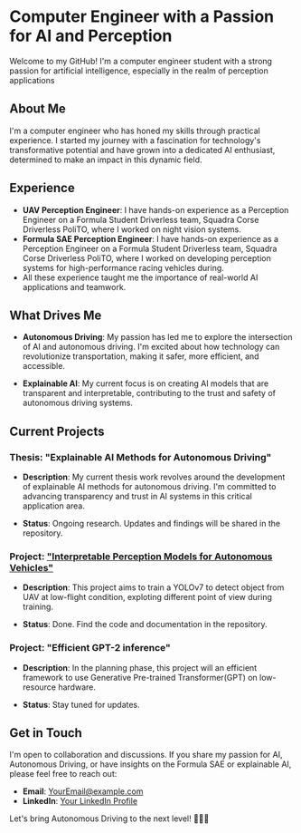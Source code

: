 # Computer Engineer with a Passion for AI and Perception

Welcome to my GitHub! I'm a computer engineer student with a strong passion for artificial intelligence, especially in the realm of perception applications

## About Me

I'm a computer engineer who has honed my skills through practical experience. I started my journey with a fascination for technology's transformative potential and have grown into a dedicated AI enthusiast, determined to make an impact in this dynamic field.

## Experience
- **UAV Perception Engineer**: I have hands-on experience as a Perception Engineer on a Formula Student Driverless team, Squadra Corse Driverless PoliTO, where I worked on night vision systems.
- **Formula SAE Perception Engineer**: I have hands-on experience as a Perception Engineer on a Formula Student Driverless team, Squadra Corse Driverless PoliTO, where I worked on developing perception systems for high-performance racing vehicles during.
- All these experience taught me the importance of real-world  AI applications and teamwork.

## What Drives Me

- **Autonomous Driving**: My passion has led me to explore the intersection of AI and autonomous driving. I'm excited about how technology can revolutionize transportation, making it safer, more efficient, and accessible.

- **Explainable AI**: My current focus is on creating AI models that are transparent and interpretable, contributing to the trust and safety of autonomous driving systems.

## Current Projects

### Thesis: "Explainable AI Methods for Autonomous Driving"

- **Description**: My current thesis work revolves around the development of explainable AI methods for autonomous driving. I'm committed to advancing transparency and trust in AI systems in this critical application area.

- **Status**: Ongoing research. Updates and findings will be shared in the repository.

### Project: ["Interpretable Perception Models for Autonomous Vehicles"](https://github.com/Pamasi/tir_cross_domain#cross-domain-object-detection-for-uav-based-thermal-imaging)

- **Description**: This project aims to train a YOLOv7 to detect object from UAV at low-flight condition, exploting different point of view during training.

- **Status**: Done. Find the code and documentation in the repository.

### Project: "Efficient GPT-2 inference"

- **Description**: In the planning phase, this project will an efficient framework to use Generative Pre-trained Transformer(GPT) on low-resource hardware.

- **Status**: Stay tuned for updates.

## Get in Touch

I'm open to collaboration and discussions. If you share my passion for AI, Autonomous Driving, or have insights on the Formula SAE or explainable AI, please feel free to reach out:

- **Email**: [YourEmail@example.com](mailto:paolo.dimasi@outlook.com)
- **LinkedIn**: [Your LinkedIn Profile](www.linkedin.com/in/paolo-dimasi)

Let's bring Autonomous Driving to the next level! 🚗🤖🌟
